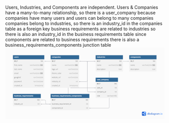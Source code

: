 Users, Industries, and Components are independent.
Users & Companies have a many-to-many relationship, so there is a user_company because companies have many users and users can belong to many companies
companies belong to industries, so there is an industry_id in the companies table as a foreign key
business requirements are related to industries so there is also an industry_id in the business requirements table
since components are related to business requirements there is also a business_requirements_components junction table
![db-relationships-diagram](db-relationships-diagram.png)

